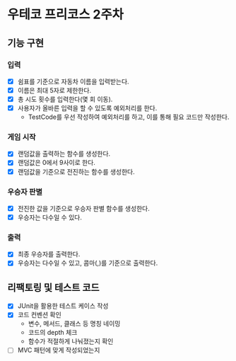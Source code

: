 우테코 프리코스 2주차
=

## 기능 구현

### 입력

-[x] 쉼표를 기준으로 자동차 이름을 입력받는다.
-[x] 이름은 최대 5자로 제한한다.
-[x] 총 시도 횟수를 입력한다(몇 회 이동).
-[x] 사용자가 올바른 입력을 할 수 있도록 예외처리를 한다.
    - TestCode를 우선 작성하여 예외처리를 하고, 이를 통해 필요 코드만 작성한다.

### 게임 시작

-[x] 랜덤값을 출력하는 함수를 생성한다.
-[x] 랜덤값은 0에서 9사이로 한다.
-[x] 랜덤값을 기준으로 전진하는 함수를 생성한다.

### 우승자 판별

-[x] 전진한 값을 기준으로 우승자 판별 함수를 생성한다.
-[x] 우승자는 다수일 수 있다.

### 출력

-[x] 최종 우승자를 출력한다.
-[x] 우승자는 다수일 수 있고, 콤마(,)를 기준으로 출력한다.

## 리팩토링 및 테스트 코드

- [x] JUnit을 활용한 테스트 케이스 작성
- [x] 코드 컨벤션 확인
    - 변수, 메서드, 클래스 등 명칭 네이밍
    - 코드의 depth 체크
    - 함수가 적절하게 나눠졌는지 확인
- [ ] MVC 패턴에 맞게 작성되었는지